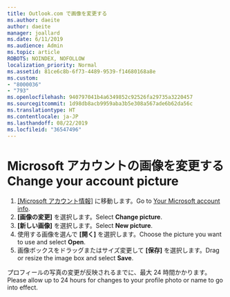 ```yaml
---
title: Outlook.com で画像を変更する
ms.author: daeite
author: daeite
manager: joallard
ms.date: 6/11/2019
ms.audience: Admin
ms.topic: article
ROBOTS: NOINDEX, NOFOLLOW
localization_priority: Normal
ms.assetid: 81ce6c8b-6f73-4489-9539-f14680168a8e
ms.custom:
- "8000036"
- "793"
ms.openlocfilehash: 940797041b4a6349852c92526fa29735a3220457
ms.sourcegitcommit: 1d98db8acb9959aba3b5e308a567ade6b62da56c
ms.translationtype: HT
ms.contentlocale: ja-JP
ms.lasthandoff: 08/22/2019
ms.locfileid: "36547496"
---
```

# <a name="change-your-microsoft-account-picture"></a><span data-ttu-id="54e8b-102">Microsoft アカウントの画像を変更する</span><span class="sxs-lookup"><span data-stu-id="54e8b-102">Change your account picture</span></span>

1. <span data-ttu-id="54e8b-103">[[Microsoft アカウント情報]](https://go.microsoft.com/fwlink/p/?linkid=860841) に移動します。</span><span class="sxs-lookup"><span data-stu-id="54e8b-103">Go to [Your Microsoft account info](https://go.microsoft.com/fwlink/p/?linkid=860841).</span></span>
2. <span data-ttu-id="54e8b-104">**[画像の変更]** を選択します。</span><span class="sxs-lookup"><span data-stu-id="54e8b-104">Select **Change picture**.</span></span>
3. <span data-ttu-id="54e8b-105">**[新しい画像]** を選択します。</span><span class="sxs-lookup"><span data-stu-id="54e8b-105">Select **New picture**.</span></span>
4. <span data-ttu-id="54e8b-106">使用する画像を選んで **[開く]** を選択します。</span><span class="sxs-lookup"><span data-stu-id="54e8b-106">Choose the picture you want to use and select **Open**.</span></span>
5. <span data-ttu-id="54e8b-107">画像ボックスをドラッグまたはサイズ変更して **[保存]** を選択します。</span><span class="sxs-lookup"><span data-stu-id="54e8b-107">Drag or resize the image box and select **Save**.</span></span>

<span data-ttu-id="54e8b-108">プロフィールの写真の変更が反映されるまでに、最大 24 時間かかります。</span><span class="sxs-lookup"><span data-stu-id="54e8b-108">Please allow up to 24 hours for changes to your profile photo or name to go into effect.</span></span>